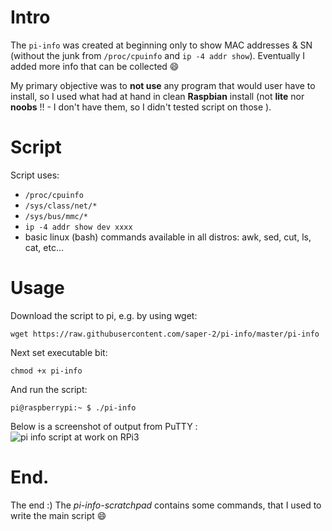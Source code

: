 # Intro
The ```pi-info``` was created at beginning only to show MAC addresses & SN  (without the junk from ```/proc/cpuinfo``` and ```ip -4 addr show```). Eventually I added more info that can be collected :smile:

My primary objective was to **not use** any program that would user have to install, so I used what had at hand in clean **Raspbian** install (not **lite** nor **noobs** !! - I don't have them, so I didn't tested script on those ).

# Script
Script uses:
- ```/proc/cpuinfo```
- ```/sys/class/net/*```
- ```/sys/bus/mmc/*```
- ```ip -4 addr show dev xxxx```
- basic linux (bash) commands available in all distros: awk, sed, cut, ls, cat, etc...

# Usage
Download the script to pi, e.g. by using wget:

```wget https://raw.githubusercontent.com/saper-2/pi-info/master/pi-info```

Next set executable bit:

```chmod +x pi-info```

And run the script:

```pi@raspberrypi:~ $ ./pi-info```

Below is a screenshot of output from PuTTY :
![pi info script at work on RPi3](pi-info-script.png)


# End.
The end :)
The *pi-info-scratchpad* contains some commands, that I used to write the main script :smile:
